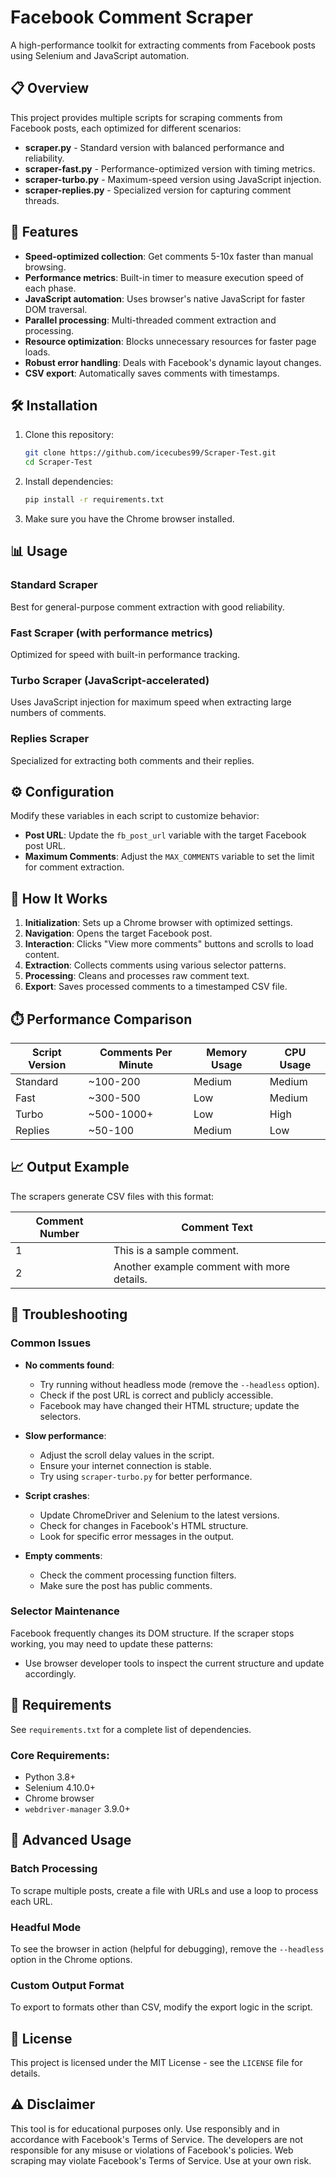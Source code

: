 # Facebook Comment Scraper

A high-performance toolkit for extracting comments from Facebook posts using Selenium and JavaScript automation.

## 📋 Overview

This project provides multiple scripts for scraping comments from Facebook posts, each optimized for different scenarios:

- **scraper.py** - Standard version with balanced performance and reliability.
- **scraper-fast.py** - Performance-optimized version with timing metrics.
- **scraper-turbo.py** - Maximum-speed version using JavaScript injection.
- **scraper-replies.py** - Specialized version for capturing comment threads.

## 🚀 Features

- **Speed-optimized collection**: Get comments 5-10x faster than manual browsing.
- **Performance metrics**: Built-in timer to measure execution speed of each phase.
- **JavaScript automation**: Uses browser's native JavaScript for faster DOM traversal.
- **Parallel processing**: Multi-threaded comment extraction and processing.
- **Resource optimization**: Blocks unnecessary resources for faster page loads.
- **Robust error handling**: Deals with Facebook's dynamic layout changes.
- **CSV export**: Automatically saves comments with timestamps.

## 🛠️ Installation

1. Clone this repository:

   ```bash
   git clone https://github.com/icecubes99/Scraper-Test.git
   cd Scraper-Test
   ```

2. Install dependencies:

   ```bash
   pip install -r requirements.txt
   ```

3. Make sure you have the Chrome browser installed.

## 📊 Usage

### Standard Scraper

Best for general-purpose comment extraction with good reliability.

### Fast Scraper (with performance metrics)

Optimized for speed with built-in performance tracking.

### Turbo Scraper (JavaScript-accelerated)

Uses JavaScript injection for maximum speed when extracting large numbers of comments.

### Replies Scraper

Specialized for extracting both comments and their replies.

## ⚙️ Configuration

Modify these variables in each script to customize behavior:

- **Post URL**: Update the `fb_post_url` variable with the target Facebook post URL.
- **Maximum Comments**: Adjust the `MAX_COMMENTS` variable to set the limit for comment extraction.

## 🧩 How It Works

1. **Initialization**: Sets up a Chrome browser with optimized settings.
2. **Navigation**: Opens the target Facebook post.
3. **Interaction**: Clicks "View more comments" buttons and scrolls to load content.
4. **Extraction**: Collects comments using various selector patterns.
5. **Processing**: Cleans and processes raw comment text.
6. **Export**: Saves processed comments to a timestamped CSV file.

## ⏱️ Performance Comparison

| Script Version | Comments Per Minute | Memory Usage | CPU Usage |
| -------------- | ------------------- | ------------ | --------- |
| Standard       | ~100-200            | Medium       | Medium    |
| Fast           | ~300-500            | Low          | Medium    |
| Turbo          | ~500-1000+          | Low          | High      |
| Replies        | ~50-100             | Medium       | Low       |

## 📈 Output Example

The scrapers generate CSV files with this format:

| Comment Number | Comment Text                               |
| -------------- | ------------------------------------------ |
| 1              | This is a sample comment.                  |
| 2              | Another example comment with more details. |

## 🔧 Troubleshooting

### Common Issues

- **No comments found**:

  - Try running without headless mode (remove the `--headless` option).
  - Check if the post URL is correct and publicly accessible.
  - Facebook may have changed their HTML structure; update the selectors.

- **Slow performance**:

  - Adjust the scroll delay values in the script.
  - Ensure your internet connection is stable.
  - Try using `scraper-turbo.py` for better performance.

- **Script crashes**:

  - Update ChromeDriver and Selenium to the latest versions.
  - Check for changes in Facebook's HTML structure.
  - Look for specific error messages in the output.

- **Empty comments**:
  - Check the comment processing function filters.
  - Make sure the post has public comments.

### Selector Maintenance

Facebook frequently changes its DOM structure. If the scraper stops working, you may need to update these patterns:

- Use browser developer tools to inspect the current structure and update accordingly.

## 📝 Requirements

See `requirements.txt` for a complete list of dependencies.

### Core Requirements:

- Python 3.8+
- Selenium 4.10.0+
- Chrome browser
- `webdriver-manager` 3.9.0+

## 🧪 Advanced Usage

### Batch Processing

To scrape multiple posts, create a file with URLs and use a loop to process each URL.

### Headful Mode

To see the browser in action (helpful for debugging), remove the `--headless` option in the Chrome options.

### Custom Output Format

To export to formats other than CSV, modify the export logic in the script.

## 📜 License

This project is licensed under the MIT License - see the `LICENSE` file for details.

## ⚠️ Disclaimer

This tool is for educational purposes only. Use responsibly and in accordance with Facebook's Terms of Service. The developers are not responsible for any misuse or violations of Facebook's policies. Web scraping may violate Facebook's Terms of Service. Use at your own risk.
